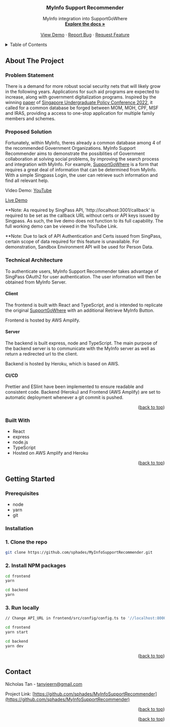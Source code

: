 <h3 align="center">MyInfo Support Recommender</h3>

  <p align="center">
    MyInfo integration into SupportGoWhere
    <br />
    <a href="https://github.com/sphades/MyInfoSupportRecommender"><strong>Explore the docs »</strong></a>
    <br />
    <br />
    <a href="https://master.d3lahcyhpwz9wc.amplifyapp.com/">View Demo</a>
    ·
    <a href="https://github.com/sphades/MyInfoSupportRecommender/issues">Report Bug</a>
    ·
    <a href="https://github.com/sphades/MyInfoSupportRecommender/issues">Request Feature</a>
  </p>
</div>

<!-- TABLE OF CONTENTS -->
<details>
  <summary>Table of Contents</summary>
  <ol>
    <li>
      <a href="#about-the-project">About The Project</a>
      <ul>
        <li><a href="#problem-statement">Problem Statement</a></li>
        <li><a href="#client">Proposed Solution</a></li>
      </ul>
    </li>
    <li>
      <a href="#technical-architecture">Technical Architecture</a>
      <ul>
        <li><a href="#client">Client</a></li>
        <li><a href="#server">Server</a></li>
        <li><a href="#ci/cd">CI/CD</a></li>
        </ul>
    <li>
      <a href="#getting-started">Getting Started</a>
      <ul>
        <li><a href="#prerequisites">Prerequisites</a></li>
        <li><a href="#installation">Installation</a></li>
      </ul>
    </li>
    <li><a href="#contact">Contact</a></li>

  </ol>
</details>

<!-- ABOUT THE PROJECT -->

## About The Project

### Problem Statement

There is a demand for more robust social security nets that will likely grow in the following years. Applications for such aid programs are expected to increase, along with government digitalization programs. Inspired by the winning [paper](https://github.com/sphades/MyInfoSupportRecommender/blob/master/%5BSUPC%202022%5D%20Policy%20Proposal%20%3CSG-FI-01%3E.pdf) of [Singapore Undergraduate Policy Conference 2022](https://www.nuspssoc.org/supc2022), it called for a common database be forged between MOM, MOH, CPF, MSF and IRAS, providing a access to one-stop application for multiple family members and schemes.

### Proposed Solution

Fortunately, within MyInfo, theres already a common database among 4 of the recommended Government Organizations. MyInfo Support Recommender aims to demonstrate the possiblities of Government collaboration at solving social problems, by improving the search process and integration with MyInfo. For example, [SupportGoWhere](https://supportgowhere.life.gov.sg/eligibility) is a form that requires a great deal of information that can be determined from MyInfo. With a simple Singpass Login, the user can retrieve such information and find all relevant help.

Video Demo: [YouTube](https://youtu.be/kEnZ-08NAec)

[Live Demo](https://master.d3lahcyhpwz9wc.amplifyapp.com/)

\*\*Note: As required by SingPass API, 'http://localhost:3001/callback' is required to be set as the callback URL without certs or API keys issued by Singpass. As such, the live demo does not function to its full capability. The full working demo can be viewed in the YouTube Link.

\*\*Note: Due to lack of API Authentication and Certs issued from SingPass, certain scope of data required for this feature is unavailable. For demonstration, Sandbox Environment API will be used for Person Data.

### Technical Architecture

To authenticate users, MyInfo Support Recommender takes advantage of SingPass OAuth2 for user authentication. The user information will then be obtained from MyInfo Server.

#### Client

The frontend is built with React and TypeScript, and is intended to replicate the original [SupportGoWhere](https://supportgowhere.life.gov.sg/eligibility) with an additional Retrieve MyInfo Button.

Frontend is hosted by AWS Amplify.

#### Server

The backend is built express, node and TypeScript. The main purpose of the backend server is to communicate with the MyInfo server as well as return a redirected url to the client.

Backend is hosted by Heroku, which is based on AWS.

#### CI/CD

Prettier and ESlint have been implemented to ensure readable and consistent code.
Backend (Heroku) and Frontend (AWS Amplify) are set to automatic deployment whenever a git commit is pushed.

<p align="right">(<a href="#readme-top">back to top</a>)</p>

### Built With

- React
- express
- node.js
- TypeScript
- Hosted on AWS Amplify and Heroku

<p align="right">(<a href="#readme-top">back to top</a>)</p>

<!-- GETTING STARTED -->

## Getting Started

### Prerequisites

- node
- yarn
- git

### Installation

### 1. Clone the repo

```sh
git clone https://github.com/sphades/MyInfoSupportRecommender.git
```

### 2. Install NPM packages

```sh
cd frontend
yarn
```

```sh
cd backend
yarn
```

### 3. Run locally

```sh
// Change API_URL in frontend/src/config/config.ts to '//localhost:8000'

cd frontend
yarn start
```

```sh
cd backend
yarn dev
```

<p align="right">(<a href="#readme-top">back to top</a>)</p>

<!-- USAGE EXAMPLES -->

<!-- CONTACT -->

## Contact

Nicholas Tan - tanyieern@gmail.com

Project Link: [https://github.com/sphades/MyInfoSupportRecommender](https://github.com/sphades/MyInfoSupportRecommender)

<p align="right">(<a href="#readme-top">back to top</a>)</p>

<p align="right">(<a href="#readme-top">back to top</a>)</p>

<!-- MARKDOWN LINKS & IMAGES -->
<!-- https://www.markdownguide.org/basic-syntax/#reference-style-links -->

